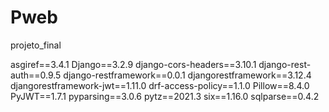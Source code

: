 # Pweb
projeto_final

asgiref==3.4.1
Django==3.2.9
django-cors-headers==3.10.1
django-rest-auth==0.9.5
django-restframework==0.0.1
djangorestframework==3.12.4
djangorestframework-jwt==1.11.0
drf-access-policy==1.1.0
Pillow==8.4.0
PyJWT==1.7.1
pyparsing==3.0.6
pytz==2021.3
six==1.16.0
sqlparse==0.4.2
